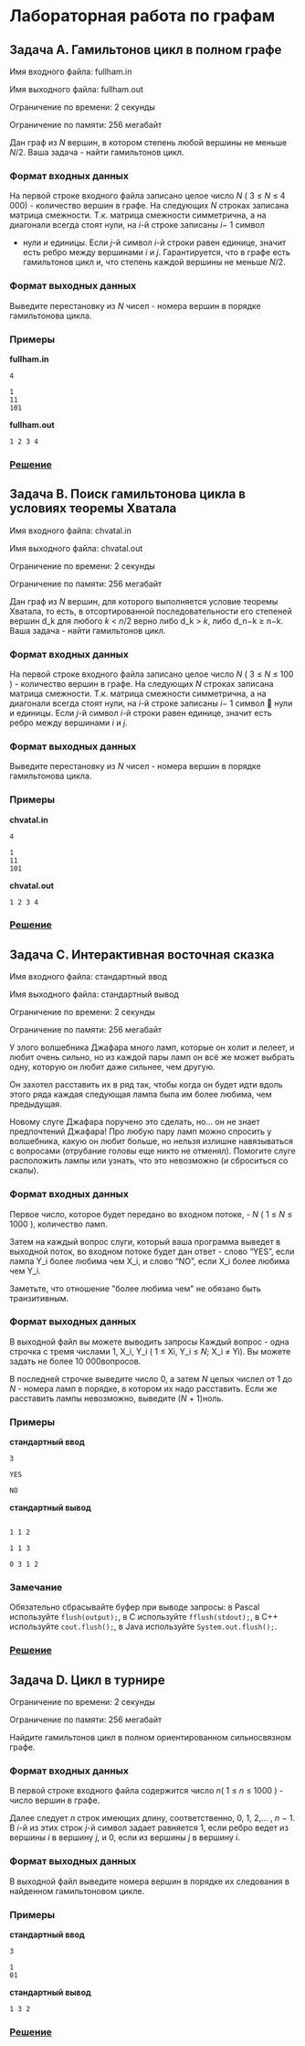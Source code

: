 # Лабораторная работа по графам

## Задача A. Гамильтонов цикл в полном графе

Имя входного файла: fullham.in

Имя выходного файла: fullham.out

Ограничение по времени: 2 секунды

Ограничение по памяти: 256 мегабайт

Дан граф из _N_ вершин, в котором степень любой вершины не меньше _N_/2. Ваша задача -
найти гамильтонов цикл.

### Формат входных данных

На первой строке входного файла записано целое число _N_ ( 3 ≤ _N_ ≤ 4 000) - количество
вершин в графе. На следующих _N_ строках записана матрица смежности. Т.к. матрица смежности симметрична, а на диагонали всегда стоят нули, на _i_-й строке записаны _i_− 1 символ
- нули и единицы. Если _j_-й символ _i_-й строки равен единице, значит есть ребро между
вершинами _i_ и _j_.
Гарантируется, что в графе есть гамильтонов цикл и, что степень каждой вершины не
меньше _N_/2.

### Формат выходных данных

Выведите перестановку из _N_ чисел - номера вершин в порядке гамильтонова цикла.

### Примеры

**fullham.in**
```
4

1
11
101
```

**fullham.out**
```
1 2 3 4
```

### [Решение](A.cpp)

## Задача B. Поиск гамильтонова цикла в условиях теоремы Хватала

Имя входного файла: chvatal.in

Имя выходного файла: chvatal.out

Ограничение по времени: 2 секунды

Ограничение по памяти: 256 мегабайт

Дан граф из _N_ вершин, для которого выполняется условие теоремы Хватала, то есть, в
отсортированной последовательности его степеней вершин d_k для любого _k_ < _n_/2 верно либо
d_k > _k_, либо d_n−k ≥ n−k. Ваша задача - найти гамильтонов цикл.

### Формат входных данных

На первой строке входного файла записано целое число _N_ ( 3 ≤ _N_ ≤ 100 ) - количество
вершин в графе. На следующих _N_ строках записана матрица смежности. Т.к. матрица смежности симметрична, а на диагонали всегда стоят нули, на _i_-й строке записаны _i_− 1 символ
 нули и единицы. Если _j_-й символ _i_-й строки равен единице, значит есть ребро между
вершинами _i_ и _j_.

### Формат выходных данных

Выведите перестановку из _N_ чисел - номера вершин в порядке гамильтонова цикла.

### Примеры

**chvatal.in**
```
4

1
11
101
```

**chvatal.out**
```
1 2 3 4
```

### [Решение](B.cpp)

## Задача C. Интерактивная восточная сказка

Имя входного файла: стандартный ввод

Имя выходного файла: стандартный вывод

Ограничение по времени: 2 секунды

Ограничение по памяти: 256 мегабайт

У злого волшебника Джафара много ламп, которые он холит и лелеет, и любит очень
сильно, но из каждой пары ламп он всё же может выбрать одну, которую он любит даже
сильнее, чем другую.

Он захотел расставить их в ряд так, чтобы когда он будет идти вдоль этого ряда каждая
следующая лампа была им более любима, чем предыдущая.

Новому слуге Джафара поручено это сделать, но... он не знает предпочтений Джафара!
Про любую пару ламп можно спросить у волшебника, какую он любит больше, но нельзя
излишне навязываться с вопросами (отрубание головы еще никто не отменял).
Помогите слуге расположить лампы или узнать, что это невозможно (и сброситься со
скалы).

### Формат входных данных

Первое число, которое будет передано во входном потоке, - _N_ ( 1 ≤ _N_ ≤ 1000 ), количество
ламп.

Затем на каждый вопрос слуги, который ваша программа выведет в выходной поток, во
входном потоке будет дан ответ - слово “YES”, если лампа Y_i более любима чем X_i, и слово
“NO”, если X_i более любима чем Y_i.

Заметьте, что отношение "более любима чем" не обязано быть транзитивным.

### Формат выходных данных

В выходной файл вы можете выводить запросы Каждый вопрос - одна строчка с тремя
числами 1, X_i, Y_i ( 1 ≤ Xi, Y_i ≤ _N_; X_i ≠ Yi). Вы можете задать не более 10 000вопросов.

В последней строчке выведите число 0, а затем _N_ целых числел от 1 до _N_ - номера ламп
в порядке, в котором их надо расставить. Если же расставить лампы невозможно, выведите
(_N_ + 1)ноль.

### Примеры

**стандартный ввод**
```
3

YES

NO
```

**стандартный вывод**
```

1 1 2

1 1 3

0 3 1 2
```

### Замечание

Обязательно сбрасывайте буфер при выводе запросы: в Pascal используйте
`flush(output);`, в C используйте `fflush(stdout);`, в C++ используйте `cout.flush();`,
в Java используйте `System.out.flush();`.

### [Решение](C.cpp)

## Задача D. Цикл в турнире

Ограничение по времени: 2 секунды

Ограничение по памяти: 256 мегабайт

Найдите гамильтонов цикл в полном ориентированном сильносвязном графе.

### Формат входных данных

В первой строке входного файла содержится число _n_( 1 ≤ _n_ ≤ 1000 ) - число вершин в
графе.

Далее следует _n_ строк имеющих длину, соответственно, 0, 1, 2,... , _n_ − 1. В _i_-й из этих
строк _j_-й символ задает равняется 1, если ребро ведет из вершины _i_ в вершину _j_, и 0, если
из вершины _j_ в вершину _i_.

### Формат выходных данных

В выходной файл выведите номера вершин в порядке их следования в найденном гамильтоновом цикле.

### Примеры

**стандартный ввод**
```
3

1
01
```

**стандартный вывод**
```
1 3 2
```

### [Решение](D.cpp)
